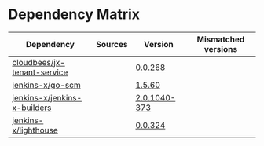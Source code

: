 # Dependency Matrix

Dependency | Sources | Version | Mismatched versions
---------- | ------- | ------- | -------------------
[cloudbees/jx-tenant-service](https://github.com/cloudbees/jx-tenant-service) |  | [0.0.268](https://github.com/cloudbees/jx-tenant-service/releases/tag/v0.0.268) | 
[jenkins-x/go-scm](https://github.com/jenkins-x/go-scm) |  | [1.5.60]() | 
[jenkins-x/jenkins-x-builders](https://github.com/jenkins-x/jenkins-x-builders) |  | [2.0.1040-373]() | 
[jenkins-x/lighthouse](https://github.com/jenkins-x/lighthouse) |  | [0.0.324]() | 
